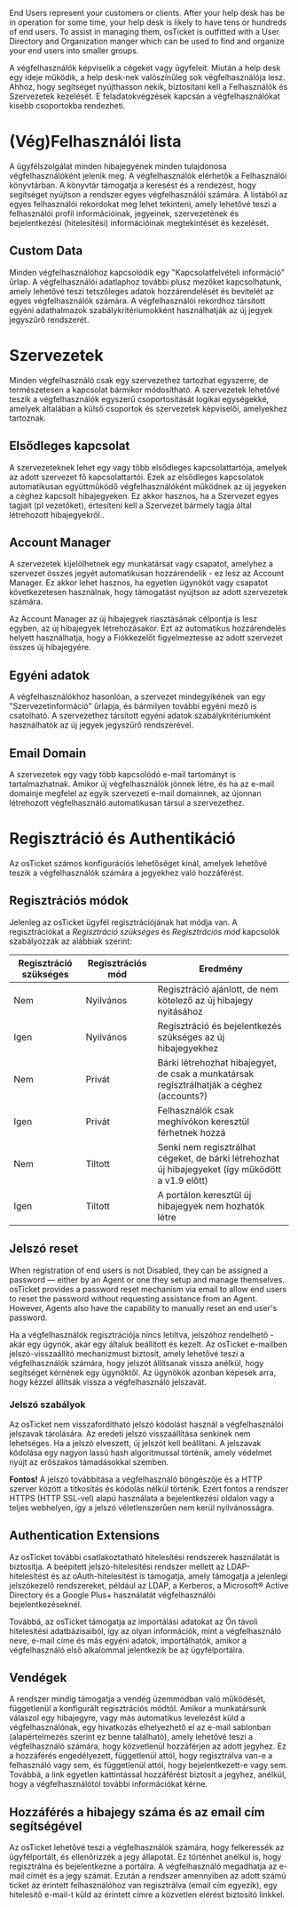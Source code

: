 ﻿End Users represent your customers or clients. After your help desk has be in operation for some time, your help desk is likely to have tens or hundreds of end users. To assist in managing them, osTicket is outfitted with a User Directory and Organization manger which can be used to find and organize your end users into smaller groups.

A végfelhasználók képviselik a cégeket vagy ügyfeleit. Miután a help desk egy ideje működik, a help desk-nek valószínűleg sok végfelhasználója lesz. 
Ahhoz, hogy segítséget nyújthasson nekik, biztosítani kell a Felhasználók  és Szervezetek kezelését. E feladatokvégzések kapcsán a végfelhasználókat kisebb csoportokba rendezheti.

# (Vég)Felhasználói lista
A ügyfélszolgálat minden hibajegyének minden tulajdonosa végfelhasználóként jelenik meg. A végfelhasználók elérhetők a Felhasználói könyvtárban. 
A könyvtár támogatja a keresést és a rendezést, hogy segítséget nyújtson a rendszer egyes végfelhasználói számára. 
A listából az egyes felhasználói rekordokat meg lehet tekinteni, amely lehetővé teszi a felhasználói profil információinak, jegyeinek, szervezetének és bejelentkezési (hitelesítési) információinak megtekintését és kezelését.

## Custom Data
Minden végfelhasználóhoz kapcsolódik egy "Kapcsolatfelvételi információ" űrlap. 
A végfelhasználói adatlaphoz további plusz mezőket kapcsolhatunk, amely lehetővé teszi tetszőleges adatok hozzárendelését és bevitelét az egyes végfelhasználók számára. 
A végfelhasználói rekordhoz társított egyéni adathalmazok szabálykritériumokként használhatják az új jegyek jegyszűrő rendszerét.

# Szervezetek
Minden végfelhasználó csak egy szervezethez tartozhat egyszerre, de természetesen a kapcsolat bármikor módosítható.
A szervezetek lehetővé teszik a végfelhasználók egyszerű csoportosítását logikai egységekké, 
amelyek általában a külső csoportok és szervezetek képviselői, amelyekhez tartoznak.

## Elsődleges kapcsolat
A szervezeteknek lehet egy vagy több elsődleges kapcsolattartója, amelyek az adott szervezet fő kapcsolattartói. 
Ezek az elsődleges kapcsolatok automatikusan együttműködő végfelhasználóként működnek az új jegyeken a céghez kapcsolt hibajegyeken.
Ez akkor hasznos, ha a Szervezet egyes tagjait (pl vezetőket), értesíteni kell a Szervezet bármely tagja által létrehozott hibajegyekről..

## Account Manager
A szervezetek kijelölhetnek egy munkatársat vagy csapatot, amelyhez a szervezet összes jegyét automatikusan hozzárendelik - ez lesz az Account Manager. 
Ez akkor lehet hasznos, ha egyetlen ügynököt vagy csapatot következetesen használnak, hogy támogatást nyújtson az adott szervezetek számára.

Az Account Manager az új hibajegyek riasztásának célpontja is lesz egyben, az új hibajegyek létrehozásakor. 
Ezt az automatikus hozzárendelés helyett használhatja, hogy a Fiókkezelőt figyelmeztesse az adott szervezet összes új hibajegyére.

## Egyéni adatok 
A végfelhasználókhoz hasonlóan, a szervezet mindegyikének van egy "Szervezetinformáció" űrlapja, 
és bármilyen további egyéni mező is csatolható. 
A szervezethez társított egyéni adatok szabálykritériumként használhatók az új jegyek jegyszűrő rendszerével.

## Email Domain
A szervezetek egy vagy több kapcsolódó e-mail tartományt is tartalmazhatnak. 
Amikor új végfelhasználók jönnek létre, és ha az e-mail domainje megfelel az egyik szervezeti e-mail domainnek, az újonnan létrehozott végfelhasználó automatikusan társul a szervezethez.

# Regisztráció és Authentikáció
Az osTicket számos konfigurációs lehetőséget kínál, amelyek lehetővé teszik a végfelhasználók számára a jegyekhez való hozzáférést.

## Regisztrációs módok
Jelenleg az osTicket ügyfél regisztrációjának hat módja van. 
A regisztrációkat a  *Regisztráció szükséges* és *Regisztrációs mód* kapcsolók szabályozzák az alábbiak szerint:

Regisztráció szükséges  | Regisztrációs mód  | Eredmény
-----------------------|----------------------|---------
Nem   | Nyilvános | Regisztráció ajánlott, de nem kötelező az új hibajegy nyitásához
Igen  | Nyilvános | Regisztráció és bejelentkezés szükséges az új hibajegyekhez
Nem   | Privát   | Bárki létrehozhat hibajegyet, de csak a munkatársak regisztrálhatják a céghez (accounts?)
Igen  | Privát   | Felhasználók csak meghívókon keresztül férhetnek hozzá
Nem   | Tiltott  | Senki nem regisztrálhat cégeket, de bárki létrehozhat új hibajegyeket (így működött a v1.9 előtt)
Igen  | Tiltott  | A portálon keresztül új hibajegyek nem hozhatók létre

## Jelszó reset

When registration of end users is not Disabled, they can be assigned a password — either by an Agent or one they setup and manage themselves. osTicket provides a password reset mechanism via email to allow end users to reset the password without requesting assistance from an Agent. However, Agents also have the capability to manually reset an end user's password.

Ha a végfelhasználók regisztrációja nincs letiltva, jelszóhoz rendelhető - akár egy ügynök, akár egy általuk beállított és kezelt. 
Az osTicket e-mailben jelszó-visszaállító mechanizmust biztosít, amely lehetővé teszi a végfelhasználók számára, 
hogy jelszót állítsanak vissza anélkül, hogy segítséget kérnének egy ügynöktől. 
Az ügynökök azonban képesek arra, hogy kézzel állítsák vissza a végfelhasználó jelszavát.

### Jelszó szabályok
Az osTicket nem visszafordítható jelszó kódolást használ a végfelhasználói jelszavak tárolására. 
Az eredeti jelszó visszaállítása senkinek nem lehetséges. Ha a jelszó elveszett, új jelszót kell beállítani. 
A jelszavak kódolása egy nagyon lassú hash algoritmussal történik, amely védelmet nyújt az erőszakos támadásokkal szemben.

**Fontos!** A jelszó továbbítása a végfelhasználó böngészője és a HTTP szerver között a titkosítás és kódolás nélkül történik. 
Ezért fontos a rendszer HTTPS (HTTP SSL-vel) alapú használata a bejelentkezési oldalon 
vagy a teljes webhelyen, így a jelszó véletlenszerűen nem kerül nyilvánosságra.

## Authentication Extensions
Az osTicket további csatlakoztatható hitelesítési rendszerek használatát is biztosítja. 
A beépített jelszó-hitelesítési rendszer mellett az LDAP-hitelesítést és az oAuth-hitelesítést is támogatja, 
amely támogatja a jelenlegi jelszókezelő rendszereket, például az LDAP, a Kerberos, 
a Microsoft® Active Directory és a Google Plus+ használatát végfelhasználói bejelentkezéseknél.

Továbbá, az osTicket támogatja az importálási adatokat az Ön távoli hitelesítési adatbázisaiból, így az olyan információk, 
mint a végfelhasználó neve, e-mail címe és más egyéni adatok, importálhatók, amikor a végfelhasználó első alkalommal jelentkezik be az ügyfélportálra.

## Vendégek
A rendszer mindig támogatja a vendég üzemmódban való működését, függetlenül a konfigurált regisztrációs módtól. 
Amikor a munkatársunk válaszol egy hibajegyre, vagy más automatikus levelezést küld a végfelhasználónak, egy hivatkozás elhelyezhető el az e-mail sablonban 
(alapértelmezés szerint ez benne található), amely lehetővé teszi a végfelhasználó számára, hogy közvetlenül hozzáférjen az adott jegyhez. 
Ez a hozzáférés engedélyezett, függetlenül attól, hogy regisztrálva van-e a felhasználó vagy sem, és függetlenül attól, hogy bejelentkezett-e vagy sem. 
Továbbá, a link egyetlen kattintással hozzáférést biztosít a jegyhez, anélkül, hogy a végfelhasználótól további információkat kérne.

## Hozzáférés a hibajegy száma és az email cím segítségével
Az osTicket lehetővé teszi a végfelhasználók számára, hogy felkeressék az ügyfélportált, és ellenőrizzék a jegy állapotát. 
Ez történhet anélkül is, hogy regisztrálna és bejelentkezne a portálra. 
A végfelhasználó megadhatja az e-mail címét és a jegy számát. Ezután a rendszer amennyiben az adott számú ticket az érintett felhasználóhoz van regisztrálva (email cím egyezik), 
egy hitelesítő e-mail-t küld az érintett címre a közvetlen elérést biztosító linkkel.

